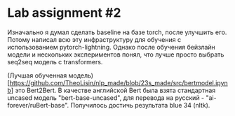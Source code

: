 # Lab assignment #2

Изначально я думал сделать baseline на базе torch, после улучшить его. Потому написал всю эту инфраструктуру для обучения с использованием pytorch-lightning.
Однако после обучения бейзлайн модели и нескольких экспериментов понял, что лучше просто выбрать seq2seq модель с transformers.

(Лучшая обученная модель)[https://github.com/TheoLisin/nlp_made/blob/23s_made/src/bertmodel.ipynb] это Bert2Bert. В качестве английской Bert была взята стандартная uncased модель "bert-base-uncased", для перевода на русский - "ai-forever/ruBert-base". Получилось достичь результата blue 34 (nltk).
